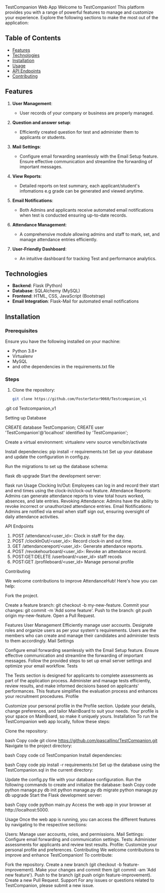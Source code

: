 TestCompanion Web App
Welcome to TestCompanion! This platform provides you with a range of powerful features to manage and customize your experience. Explore the following sections to make the most out of the application:

## Table of Contents
- [Features](#features)
- [Technologies](#technologies)
- [Installation](#installation)
- [Usage](#usage)
- [API Endpoints](#api-endpoints)
- [Contributing](#contributing)

## Features

1. **User Management**: 
   - User records of your company or business are properly managed.

2. **Question and answer setup**: 
   - Efficiently created question for test and administer them to applicants or students.

3. **Mail Settings**: 
   - Configure email forwarding seamlessly with the Email Setup feature.
     Ensure effective communication and streamline the forwarding of important messages.

4. **View Reports**: 
   - Detailed reports on test summary, each applicant/student's infomations e.g grade can be generated and viewed anytime.

5. **Email Notifications**: 
   - Both Admins and applicants receive automated email notifications when test is conducted ensuring up-to-date records.

6. **Attendance Management**: 
   - A comprehensive module allowing admins and staff to mark, set, and manage attendance entries efficiently.

7. **User-Friendly Dashboard**: 
   - An intuitive dashboard for tracking  Test and performance analytics.

## Technologies

- **Backend**: Flask (Python)
- **Database**: SQLAlchemy (MySQL)
- **Frontend**: HTML, CSS, JavaScript (Bootstrap)
- **Email Integration**: Flask-Mail for automated email notifications

## Installation

### Prerequisites

Ensure you have the following installed on your machine:
- Python 3.8+
- Virtualenv
- MySQL
- and othe dependencies in the requirements.txt file

### Steps

1. Clone the repository:
   ```bash
   git clone https://github.com/FosterSetor9060/Testcompanion_v1
.git
   cd Testcompanion_v1


Setting up Database

CREATE database TestCompanion;
CREATE  user 'TestCompanion'@'localhost' identified by 'TestCompanion';


Create a virtual environment:
virtualenv venv
source venv/bin/activate


Install dependencies:
pip install -r requirements.txt
Set up your database and update the configuration in config.py.

Run the migrations to set up the database schema:

flask db upgrade
Start the development server:

flask run
Usage
Clocking In/Out: Employees can log in and record their start and end times using the clock-in/clock-out feature.
Attendance Reports: Admins can generate attendance reports to view total hours worked, absences, and late entries.
Revoking Attendance: Admins have the ability to revoke incorrect or unauthorized attendance entries.
Email Notifications: Admins are notified via email when staff sign out, ensuring oversight of daily attendance activities.

API Endpoints

1. POST /attendance/<user_id>: Clock in staff for the day.
2. POST /clockInOut/<user_id>: Record clock-in and out time.
3. GET /attendancereport/<user_id>: Generate attendance reports.
4. POST /revokehourboard/<user_id>: Revoke an attendance record.
5. POST:GET:DELETE /userboard/<user_id> staff recods
6. POST:GET /profileboard/<user_id> Manage personal profile

Contributing

We welcome contributions to improve AttendanceHub! Here's how you can help:

Fork the project.

Create a feature branch: git checkout -b my-new-feature.
Commit your changes: git commit -m 'Add some feature'.
Push to the branch: git push origin my-new-feature.
Open a Pull Request.






Features
User Management
Efficiently manage user accounts.
Designate roles and organize users as per your system's requirements.
Users are the members who can create and manage their candidates and administer tests to them accordingly.
Mail Settings

Configure email forwarding seamlessly with the Email Setup feature.
Ensure effective communication and streamline the forwarding of important messages.
Follow the provided steps to set up email server settings and optimize your email workflow.
Tests

The Tests section is designed for applicants to complete assessments as part of the application process.
Administer and manage tests efficiently, review results, and make informed decisions based on applicants' performances.
This feature simplifies the evaluation process and enhances your recruitment procedures.
Profile

Customize your personal profile in the Profile section.
Update your details, change preferences, and tailor MainBoard to suit your needs.
Your profile is your space on MainBoard, so make it uniquely yours.
Installation
To run the TestCompanion web app locally, follow these steps:

Clone the repository:

bash
Copy code
git clone https://github.com/pascallino/TestCompanion.git
Navigate to the project directory:

bash
Copy code
cd TestCompanion
Install dependencies:

bash
Copy code
pip install -r requirements.txt
Set up the database using the TestCompanion.sql in the current directory:

Update the config.py file with your database configuration.
Run the following commands to create and initialize the database:
bash
Copy code
python manage.py db init
python manage.py db migrate
python manage.py db upgrade
Start the Flask development server:

bash
Copy code
python main.py
Access the web app in your browser at http://localhost:5000.

Usage
Once the web app is running, you can access the different features by navigating to the respective sections:

Users: Manage user accounts, roles, and permissions.
Mail Settings: Configure email forwarding and communication settings.
Tests: Administer assessments for applicants and review test results.
Profile: Customize your personal profile and preferences.
Contributing
We welcome contributions to improve and enhance TestCompanion! To contribute:

Fork the repository.
Create a new branch (git checkout -b feature-improvement).
Make your changes and commit them (git commit -am 'Add new feature').
Push to the branch (git push origin feature-improvement).
Create a new Pull Request.
Support
For any issues or questions related to TestCompanion, please submit a new issue.

